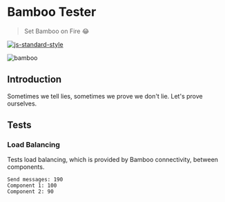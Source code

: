 # Bamboo Tester
> Set Bamboo on Fire :joy:

[![js-standard-style](https://cdn.rawgit.com/feross/standard/master/badge.svg)](http://standardjs.com)

![bamboo](https://img.shields.io/badge/bambil-bamboo-orange.svg?style=flat-square)

## Introduction
Sometimes we tell lies, sometimes we prove we don't lie. Let's prove ourselves.

## Tests
### Load Balancing
Tests load balancing, which is provided by Bamboo connectivity, between components.

```
Send messages: 190
Component 1: 100
Component 2: 90
```
